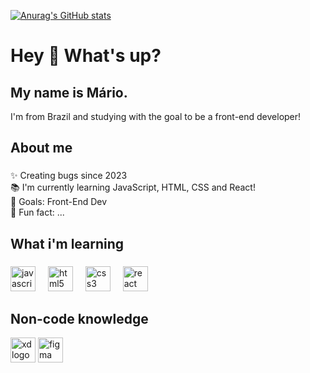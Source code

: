 
[![Anurag's GitHub stats](https://github-readme-stats.vercel.app/api?username=mariohcoelho&?theme=bear)](https://github.com/anuraghazra/github-readme-stats)

<h1 align="left">Hey 👋 What's up?</h1>


###

<p align="left"><h2>My name is Mário.</h2></p>
<p align="left">I'm  from Brazil and studying with the goal to be a front-end developer!</p>

###

<h2 align="left">About me</h2>

###

<p align="left">✨ Creating bugs since 2023<br>📚 I'm currently learning JavaScript, HTML, CSS and React!<br>🎯 Goals: Front-End Dev <br>🎲 Fun fact: ...</p>

###

<h2 align="left">What i'm learning </h2>

###

<div align="left">
  <img src="https://cdn.jsdelivr.net/gh/devicons/devicon/icons/javascript/javascript-original.svg" height="40" alt="javascript logo"  />
  <img width="12" />
  <img src="https://cdn.jsdelivr.net/gh/devicons/devicon/icons/html5/html5-original.svg" height="40" alt="html5 logo"  />
  <img width="12" />
  <img src="https://cdn.jsdelivr.net/gh/devicons/devicon/icons/css3/css3-original.svg" height="40" alt="css3 logo"  />
  <img width="12" />
  <img src="https://cdn.jsdelivr.net/gh/devicons/devicon/icons/react/react-original.svg" height="40" alt="react logo"  />
  <img width="12" />
  
</div>

###
 
<h2 align="left">Non-code knowledge </h2>
<div align ="left">
  <img src="https://cdn.jsdelivr.net/gh/devicons/devicon/icons/xd/xd-original.svg" height="40" alt="xd logo"  />
  <img src="https://cdn.jsdelivr.net/gh/devicons/devicon/icons/figma/figma-original.svg" height="40" alt="figma"  />
</div>


###
